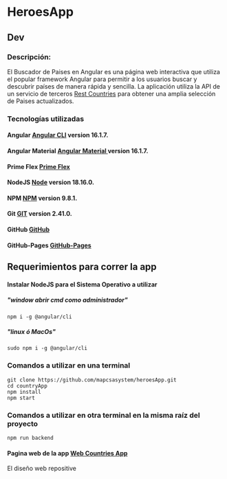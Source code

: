 # HeroesApp

## Dev

### Descripción:

El Buscador de Paises en Angular es una página web interactiva que utiliza el popular framework Angular para permitir a los usuarios buscar y descubrir países de manera rápida y sencilla. La aplicación utiliza la API de un servicio de terceros [Rest Countries](https://restcountries.com/#endpoints-code) para obtener una amplia selección de Paises actualizados.

### Tecnologías utilizadas

#### Angular [Angular CLI](https://github.com/angular/angular-cli) version 16.1.7.

#### Angular Material [Angular Material ](https://material.angular.io/) version 16.1.7.

#### Prime Flex [Prime Flex](https://www.primefaces.org/primeflex/)

#### NodeJS [Node](https://nodejs.org/dist/v18.16.0/) version 18.16.0.

#### NPM [NPM](https://github.com/npm) version 9.8.1.

#### Git [GIT](https://git-scm.com/) version 2.41.0.

#### GitHub [GitHub](https://github.com/)

#### GitHub-Pages [GitHub-Pages](https://pages.github.com/)

## Requerimientos para correr la app

#### Instalar NodeJS para el Sistema Operativo a utilizar

##### "window abrir cmd como administrador"

```
npm i -g @angular/cli
```

##### "linux ó MacOs"

```
sudo npm i -g @angular/cli
```

### Comandos a utilizar en una terminal

```
git clone https://github.com/mapcsasystem/heroesApp.git
cd countryApp
npm install
npm start
```

### Comandos a utilizar en otra terminal en la misma raíz del proyecto

```
npm run backend
```

#### Pagina web de la app [Web Countries App](https://mapcsasystem.github.io/heroesApp/)

El diseño web repositive
